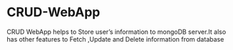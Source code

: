 # CRUD-WebApp
CRUD WebApp helps to Store user’s information to mongoDB server.It also has other features to Fetch ,Update and Delete information from database
